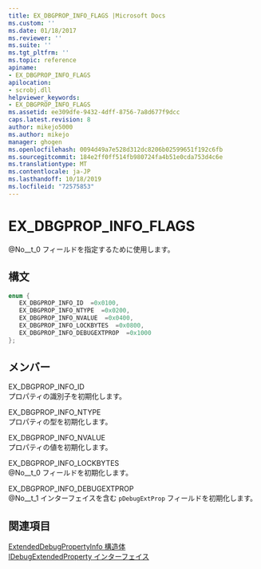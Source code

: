 ```yaml
---
title: EX_DBGPROP_INFO_FLAGS |Microsoft Docs
ms.custom: ''
ms.date: 01/18/2017
ms.reviewer: ''
ms.suite: ''
ms.tgt_pltfrm: ''
ms.topic: reference
apiname:
- EX_DBGPROP_INFO_FLAGS
apilocation:
- scrobj.dll
helpviewer_keywords:
- EX_DBGPROP_INFO_FLAGS
ms.assetid: ee309dfe-9432-4dff-8756-7a8d677f9dcc
caps.latest.revision: 8
author: mikejo5000
ms.author: mikejo
manager: ghogen
ms.openlocfilehash: 0094d49a7e528d312dc8206b02599651f192c6fb
ms.sourcegitcommit: 184e2ff0ff514fb980724fa4b51e0cda753d4c6e
ms.translationtype: MT
ms.contentlocale: ja-JP
ms.lasthandoff: 10/18/2019
ms.locfileid: "72575853"
---
```

# <a name="ex_dbgprop_info_flags"></a>EX_DBGPROP_INFO_FLAGS
@No__t_0 フィールドを指定するために使用します。  
  
## <a name="syntax"></a>構文  
  
```cpp
enum {  
   EX_DBGPROP_INFO_ID  =0x0100,  
   EX_DBGPROP_INFO_NTYPE  =0x0200,  
   EX_DBGPROP_INFO_NVALUE  =0x0400,  
   EX_DBGPROP_INFO_LOCKBYTES  =0x0800,  
   EX_DBGPROP_INFO_DEBUGEXTPROP  =0x1000  
};  
```  
  
## <a name="members"></a>メンバー  
 EX_DBGPROP_INFO_ID  
 プロパティの識別子を初期化します。  
  
 EX_DBGPROP_INFO_NTYPE  
 プロパティの型を初期化します。  
  
 EX_DBGPROP_INFO_NVALUE  
 プロパティの値を初期化します。  
  
 EX_DBGPROP_INFO_LOCKBYTES  
 @No__t_0 フィールドを初期化します。  
  
 EX_DBGPROP_INFO_DEBUGEXTPROP  
 @No__t_1 インターフェイスを含む `pDebugExtProp` フィールドを初期化します。  
  
## <a name="see-also"></a>関連項目  
 [ExtendedDebugPropertyInfo 構造体](../../winscript/reference/extendeddebugpropertyinfo-structure.md)   
 [IDebugExtendedProperty インターフェイス](../../winscript/reference/idebugextendedproperty-interface.md)